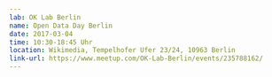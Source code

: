 ```yaml
---
lab: OK Lab Berlin
name: Open Data Day Berlin
date: 2017-03-04
time: 10:30-18:45 Uhr
location: Wikimedia, Tempelhofer Ufer 23/24, 10963 Berlin
link-url: https://www.meetup.com/OK-Lab-Berlin/events/235788162/
---
```

